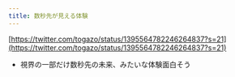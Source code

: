 ```yaml
---
title: 数秒先が見える体験
---
```


[https://twitter.com/togazo/status/1395564782246264837?s=21](https://twitter.com/togazo/status/1395564782246264837?s=21)

* 視界の一部だけ数秒先の未来、みたいな体験面白そう
